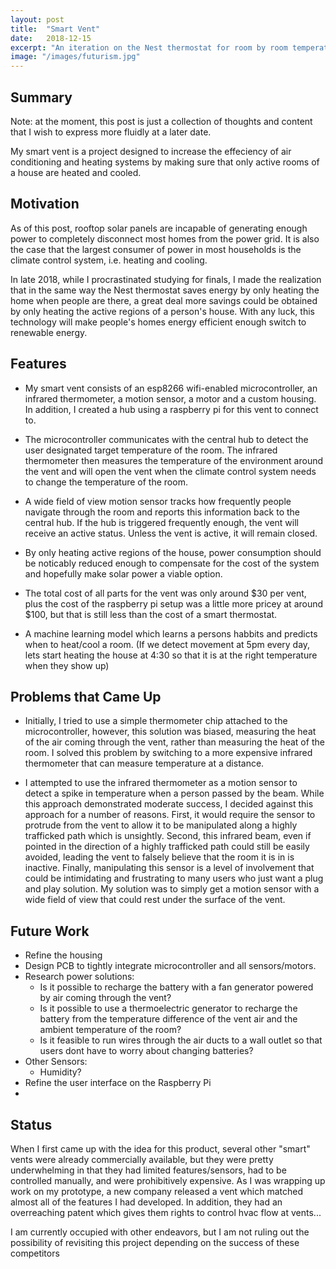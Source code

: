 ```yaml
---
layout: post
title:  "Smart Vent"
date:   2018-12-15
excerpt: "An iteration on the Nest thermostat for room by room temperature control and energy savings"
image: "/images/futurism.jpg"
---
```


## Summary
Note: at the moment, this post is just a collection of thoughts and content that I wish to express more fluidly at a later date.

My smart vent is a project designed to increase the effeciency of air conditioning and heating systems by making sure that only active rooms of a house are heated and cooled. 

## Motivation
As of this post, rooftop solar panels are incapable of generating enough power to completely disconnect most homes from the power grid. It is also the case that the largest consumer of power in most households is the climate control system, i.e. heating and cooling.

In late 2018, while I procrastinated studying for finals, I made the realization that in the same way the Nest thermostat saves energy by only heating the home when people are there, a great deal more savings could be obtained by only heating the active regions of a person's house. With any luck, this technology will make people's homes energy efficient enough switch to renewable energy.

## Features
- My smart vent consists of an esp8266 wifi-enabled microcontroller, an infrared thermometer, a motion sensor, a motor and a custom housing. In addition, I created a hub using a raspberry pi for this vent to connect to. 

- The microcontroller communicates with the central hub to detect the user designated target temperature of the room. The infrared thermometer then measures the temperature of the environment around the vent and will open the vent when the climate control system needs to change the temperature of the room. 

- A wide field of view motion sensor tracks how frequently people navigate through the room and reports this information back to the central hub. If the hub is triggered frequently enough, the vent will receive an active status. Unless the vent is active, it will remain closed.

- By only heating active regions of the house, power consumption should be noticably reduced enough to compensate for the cost of the system and hopefully make solar power a viable option.

- The total cost of all parts for the vent was only around $30 per vent, plus the cost of the raspberry pi setup was a little more pricey at around $100, but that is still less than the cost of a smart thermostat.

- A machine learning model which learns a persons habbits and predicts when to heat/cool a room. (If we detect movement at 5pm every day, lets start heating the house at 4:30 so that it is at the right temperature when they show up)

## Problems that Came Up
- Initially, I tried to use a simple thermometer chip attached to the microcontroller, however, this solution was biased, measuring the heat of the air coming through the vent, rather than measuring the heat of the room. I solved this problem by switching to a more expensive infrared thermometer that can measure temperature at a distance. 

- I attempted to use the infrared thermometer as a motion sensor to detect a spike in temperature when a person passed by the beam. While this approach demonstrated moderate success, I decided against this approach for a number of reasons. First, it would require the sensor to protrude from the vent to allow it to be manipulated along a highly trafficked path which is unsightly. Second, this infrared beam, even if pointed in the direction of a highly trafficked path could still be easily avoided, leading the vent to falsely believe that the room it is in is inactive. Finally, manipulating this sensor is a level of involvement that could be intimidating and frustrating to many users who just want a plug and play solution. My solution was to simply get a motion sensor with a wide field of view that could rest under the surface of the vent. 

## Future Work
- Refine the housing
- Design PCB to tightly integrate microcontroller and all sensors/motors.
- Research power solutions: 
  - Is it possible to recharge the battery with a fan generator powered by air coming through the vent?
  - Is it possible to use a thermoelectric generator to recharge the battery from the temperature difference of the vent air and the ambient temperature of the room?
  - Is it feasible to run wires through the air ducts to a wall outlet so that users dont have to worry about changing batteries?
- Other Sensors:
  - Humidity?
- Refine the user interface on the Raspberry Pi
- 

## Status
When I first came up with the idea for this product, several other "smart" vents were already commercially available, but they were pretty underwhelming in that they had limited features/sensors,  had to be controlled manually, and were prohibitively expensive. As I was wrapping up work on my prototype, a new company released a vent which matched almost all of the features I had developed. In addition, they had an overreaching patent which gives them rights to control hvac flow at vents...

I am currently occupied with other endeavors, but I am not ruling out the possibility of revisiting this project depending on the success of these competitors